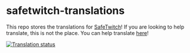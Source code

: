 # safetwitch-translations

This repo stores the translations for [SafeTwitch](https://codeberg.org/dragongoose/safetwitch)!
If you are looking to help translate, this is not the place. You can help translate [here](https://https://translate.codeberg.org/projects/safetwitch/frontend/)!

<a href="https://translate.codeberg.org/engage/safetwitch/">
<img src="https://translate.codeberg.org/widget/safetwitch/frontend/multi-auto.svg" alt="Translation status" />
</a>